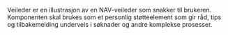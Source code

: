 Veileder er en illustrasjon av en NAV-veileder som snakker til brukeren. Komponenten skal brukes som et personlig støtteelement som gir råd, tips og tilbakemelding underveis i søknader og andre komplekse prosesser.
